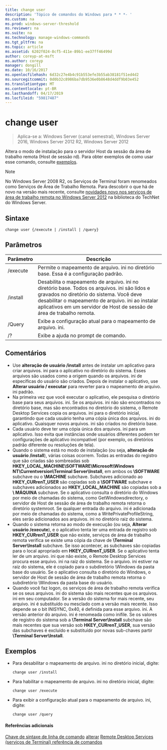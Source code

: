 ```yaml
---
title: change user
description: 'Tópico de comandos do Windows para * * *- '
ms.custom: na
ms.prod: windows-server-threshold
ms.reviewer: na
ms.suite: na
ms.technology: manage-windows-commands
ms.tgt_pltfrm: na
ms.topic: article
ms.assetid: 6202f024-8cf5-411e-89b1-ee37ff46499d
author: coreyp-at-msft
ms.author: coreyp
manager: dongill
ms.date: 10/16/2017
ms.openlocfilehash: 6d32c27e4b4c91b553efe3b55ab38181f51ed4d2
ms.sourcegitcommit: 0d0b32c8986ba7db9536e0b8648d4ddf9b03e452
ms.translationtype: MT
ms.contentlocale: pt-BR
ms.lasthandoff: 04/17/2019
ms.locfileid: "59817487"
---
```

# <a name="change-user"></a>change user

>Aplica-se a: Windows Server (canal semestral), Windows Server 2016, Windows Server 2012 R2, Windows Server 2012

Altera o modo de instalação para o servidor Host da sessão da área de trabalho remota (Host de sessão rd).
Para obter exemplos de como usar esse comando, consulte [exemplos](#BKMK_examples).
> [!NOTE]
> No Windows Server 2008 R2, os Serviços de Terminal foram renomeados como Serviços de Área de Trabalho Remota. Para descobrir o que há de novo na versão mais recente, consulte [novidades novo nos serviços de área de trabalho remota no Windows Server 2012](https://technet.microsoft.com/library/hh831527) na biblioteca do TechNet do Windows Server.
## <a name="syntax"></a>Sintaxe
```
change user {/execute | /install | /query}
```
## <a name="parameters"></a>Parâmetros
|Parâmetro|Descrição|
|-------|--------|
|/execute|Permite o mapeamento de arquivo. ini no diretório base. Essa é a configuração padrão.|
|/install|Desabilita o mapeamento de arquivo. ini no diretório base. Todos os arquivos. ini são lidos e gravados no diretório do sistema. Você deve desabilitar o mapeamento de arquivo. ini ao instalar aplicativos em um servidor de Host de sessão de área de trabalho remota.|
|/Query|Exibe a configuração atual para o mapeamento de arquivo. ini.|
|/?|Exibe a ajuda no prompt de comando.|
## <a name="remarks"></a>Comentários
-   Use **alteração de usuário /install** antes de instalar um aplicativo para criar arquivos. ini para o aplicativo no diretório do sistema. Esses arquivos são usados como a origem quando os arquivos. ini de específicas do usuário são criados. Depois de instalar o aplicativo, use **Alterar usuário / executar** para reverter para o mapeamento de arquivo. ini padrão.
-   Na primeira vez que você executar o aplicativo, ele pesquisa o diretório base para seus arquivos. ini. Se os arquivos. ini não são encontrados no diretório base, mas são encontrados no diretório do sistema, o Remote Desktop Services copia os arquivos. ini para o diretório inicial, garantindo que cada usuário tenha uma cópia única dos arquivos. ini do aplicativo. Quaisquer novos arquivos. ini são criados no diretório base.
-   Cada usuário deve ter uma cópia única dos arquivos. ini para um aplicativo. Isso evita que instâncias onde usuários diferentes podem ter configurações de aplicativo incompatível (por exemplo, os diretórios padrão diferente ou resoluções de tela).
-   Quando o sistema está no modo de instalação (ou seja, **alteração de usuário /install**), várias coisas ocorrem. Todas as entradas do registro que são criadas são sombreadas sob **HKEY_LOCAL_MACHINE\SOFTWARE\Microsoft\Windows NT\Currentversion\Terminal Server\Install**, em ambos os **\SOFTWARE** subchave ou o **\MACHINE** subchave. Subchaves adicionado ao **HKEY_CURrenT_USER** são copiadas sob a **\SOFTWARE** subchave e subchaves adicionados ao **HKEY_LOCAL_MACHINE** são copiadas sob a **\ MÁQUINA** subchave. Se o aplicativo consulta o diretório do Windows por meio de chamadas do sistema, como GetWindowsdirectory, o servidor de Host de sessão de área de trabalho remota retorna o diretório systemroot. Se qualquer entrada do arquivo. ini é adicionada por meio de chamadas do sistema, como a WritePrivateProfileString, eles serão adicionados aos arquivos. ini no diretório raiz do sistema.
-   Quando o sistema retorna ao modo de execução (ou seja, **Alterar usuário /execute**), e o aplicativo tenta ler uma entrada de registro sob **HKEY_CURrenT_USER** que não existe, serviços de área de trabalho remota verifica se existe uma cópia da chave de **\Terminal Server\Install** subchave. Se isso acontecer, as subchaves são copiadas para o local apropriado em **HKEY_CURrenT_USER**. Se o aplicativo tenta ler de um arquivo. ini que não existe, o Remote Desktop Services procura esse arquivo. ini na raiz do sistema. Se o arquivo. ini estiver na raiz do sistema, ele é copiado para o subdiretório \Windows da pasta base do usuário. Se o aplicativo consulta o diretório do Windows, o servidor de Host de sessão de área de trabalho remota retorna o subdiretório \Windows da pasta base do usuário.
-   Quando você faz logon, os serviços de área de trabalho remota verifica se os seus arquivos. ini do sistema são mais recentes que os arquivos. ini em seu computador. Se a versão do sistema for mais recente, seu arquivo. ini é substituído ou mesclado com a versão mais recente. Isso depende se o bit INISYNC, 0x40, é definida para esse arquivo. ini. A versão anterior do arquivo. ini é renomeada como inifile. Se os valores de registro do sistema sob a **\Terminal Server\Install** subchave são mais recentes que sua versão sob **HKEY_CURrenT_USER**, sua versão das subchaves é excluído e substituído por novas sub-chaves partir **\Terminal Server\Install**.
## <a name="BKMK_examples"></a>Exemplos
-   Para desabilitar o mapeamento de arquivo. ini no diretório inicial, digite:
    ```
    change user /install
    ```
-   Para habilitar o mapeamento de arquivo. ini no diretório inicial, digite:
    ```
    change user /execute
    ```
-   Para exibir a configuração atual para o mapeamento de arquivo. ini, digite:
    ```
    change user /query
    ```
#### <a name="additional-references"></a>Referências adicionais
[Chave de sintaxe de linha de comando](command-line-syntax-key.md)
[alterar](change.md)
[Remote Desktop Services &#40;serviços de Terminal&#41; referência de comandos](remote-desktop-services-terminal-services-command-reference.md)
